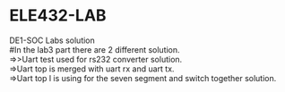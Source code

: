 # ELE432-LAB
DE1-SOC Labs solution <br />
#In the lab3 part there are 2 different solution.<br />
=>>Uart test used for rs232 converter solution. <br />
=>Uart top is  merged with uart rx and uart tx.<br /> 
=>Uart top l is using for the seven segment and switch together solution. <br />
